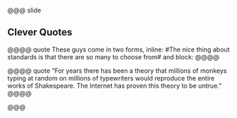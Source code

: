 @@@ slide
## Clever Quotes

@@@@ quote
These guys come in two forms, inline: #The nice thing about standards is that there are so many to choose from# and block:
@@@@

@@@@ quote
&ldquo;For years there has been a theory that millions of monkeys typing at random on millions of typewriters would
reproduce the entire works of Shakespeare. The Internet has proven this theory to be untrue.&rdquo;
@@@@

@@@


